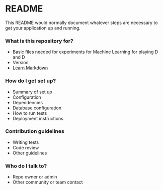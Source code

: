 # README #

This README would normally document whatever steps are necessary to get your application up and running.

### What is this repository for? ###

* Basic files needed for experiments for Machine Learning for playing D and D
* Version
* [Learn Markdown](https://bitbucket.org/tutorials/markdowndemo)

### How do I get set up? ###

* Summary of set up
* Configuration
* Dependencies
* Database configuration
* How to run tests
* Deployment instructions

### Contribution guidelines ###

* Writing tests
* Code review
* Other guidelines

### Who do I talk to? ###

* Repo owner or admin
* Other community or team contact